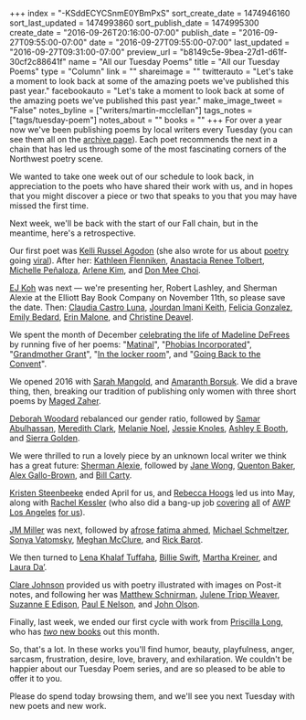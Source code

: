 +++
index = "-KSddECYCSnmE0YBmPxS"
sort_create_date = 1474946160
sort_last_updated = 1474993860
sort_publish_date = 1474995300
create_date = "2016-09-26T20:16:00-07:00"
publish_date = "2016-09-27T09:55:00-07:00"
date = "2016-09-27T09:55:00-07:00"
last_updated = "2016-09-27T09:31:00-07:00"
preview_url = "b8149c5e-9bea-27d1-d61f-30cf2c88641f"
name = "All our Tuesday Poems"
title = "All our Tuesday Poems"
type = "Column"
link = ""
shareimage = ""
twitterauto = "Let's take a moment to look back at some of the amazing poets we've published this past year."
facebookauto = "Let's take a moment to look back at some of the amazing poets we've published this past year."
make_image_tweet = "False"
notes_byline = ["writers/martin-mcclellan"]
tags_notes = ["tags/tuesday-poem"]
notes_about = ""
books = ""
+++
For over a year now we've been publishing poems by local writers every Tuesday (you can see them all on the [archive page](http://www.seattlereviewofbooks.com/tags/tuesday-poem/)). Each poet recommends the next in a chain that has led us through some of the most fascinating corners of the Northwest poetry scene. 

We wanted to take one week out of our schedule to look back, in appreciation to the poets who have shared their work with us, and in hopes that you might discover a piece or two that speaks to you that you may have missed the first time. 

Next week, we'll be back with the start of our Fall chain, but in the meantime, here's a retrospective. 

<div class="break"></div>

Our first poet was [Kelli Russel Agodon](http://www.seattlereviewofbooks.com/notes/2015/08/04/argument-waltz-with-pessimistic-drowning/) (she also wrote for us about [poetry](http://www.seattlereviewofbooks.com/notes/2016/06/21/a-poet-explores-when-poems-go-viral/) going [viral](http://www.seattlereviewofbooks.com/notes/2016/06/21/interviewing-maggie-smith-and-the-editors-of-waxwing-magazine-about-the-poem-good-bones-going-viral/)). After her: [Kathleen Flenniken](http://www.seattlereviewofbooks.com/notes/2015/08/18/waking-up-strange/), [Anastacia Renee Tolbert](http://www.seattlereviewofbooks.com/notes/2015/08/25/rattail/), [Michelle Peñaloza](http://www.seattlereviewofbooks.com/notes/2015/09/15/we-walk-a-heart-around-lake-union/), [Arlene Kim](http://www.seattlereviewofbooks.com/notes/2015/09/22/ten-thousand-saw-i-at-a-glance/), and [Don Mee Choi](http://www.seattlereviewofbooks.com/notes/2015/09/29/manegg/). 

[EJ Koh](http://www.seattlereviewofbooks.com/notes/2015/10/06/korean-war/) was next &mdash; we're presenting her, Robert Lashley, and Sherman Alexie at the Elliott Bay Book Company on November 11th, so please save the date. Then: [Claudia Castro Luna](http://www.seattlereviewofbooks.com/notes/2015/10/20/variation-on-a-theme/), [Jourdan Imani Keith](http://www.seattlereviewofbooks.com/notes/2015/10/27/at-dungeness-spit/), [Felicia Gonzalez](http://www.seattlereviewofbooks.com/notes/2015/11/03/why-a-cuban-living-in-the-nw-isnt-going-to-write-about-rain-or-salmon/), [Emily Bedard](http://www.seattlereviewofbooks.com/notes/2015/11/10/all-of-us-whatever-we-are/), [Erin Malone](http://www.seattlereviewofbooks.com/notes/2015/11/17/time-capsule/), and [Christine Deavel](http://www.seattlereviewofbooks.com/notes/2015/11/24/dispatched/).

We spent the month of December [celebrating the life of Madeline DeFrees](http://www.seattlereviewofbooks.com/notes/2015/12/01/this-month-we-celebrate-the-life-of-madeline-defrees/) by running five of her poems: "[Matinal](http://www.seattlereviewofbooks.com/notes/2015/12/01/matinal/)", "[Phobias Incorporated](http://www.seattlereviewofbooks.com/notes/2015/12/08/phobias-incorporated/)", "[Grandmother Grant](http://www.seattlereviewofbooks.com/notes/2015/12/15/grandmother-grant/)", "[In the locker room](http://www.seattlereviewofbooks.com/notes/2015/12/22/in-the-locker-room/)", and "[Going Back to the Convent](http://www.seattlereviewofbooks.com/notes/2015/12/29/going-back-to-the-convent/)".

We opened 2016 with [Sarah Mangold](http://www.seattlereviewofbooks.com/notes/2016/01/05/old-timey-soft-focus-monsters/), and [Amaranth Borsuk](http://www.seattlereviewofbooks.com/notes/2016/01/12/dear-botfly/). We did a brave thing, then, breaking our tradition of publishing only women with three short poems by [Maged Zaher](http://www.seattlereviewofbooks.com/notes/2016/01/19/three-poems/). 

[Deborah Woodard](http://www.seattlereviewofbooks.com/notes/2016/01/26/inkwells/) rebalanced our gender ratio, followed by [Samar Abulhassan](http://www.seattlereviewofbooks.com/notes/2016/02/02/in-response-to-cd-wrights-questionnaire-in-january/), [Meredith Clark](http://www.seattlereviewofbooks.com/notes/2016/02/09/excerpt-from-lyrebird/), [Melanie Noel](http://www.seattlereviewofbooks.com/notes/2016/02/16/panic-blossom/), [Jessie Knoles](http://www.seattlereviewofbooks.com/notes/2016/02/23/star-lab/), [Ashley E Booth](http://www.seattlereviewofbooks.com/notes/2016/03/01/its-what-tells-you-youre-in-trouble/), and [Sierra Golden](http://www.seattlereviewofbooks.com/notes/2016/03/08/triangulation/). 

We were thrilled to run a lovely piece by an unknown local writer we think has a great future: [Sherman Alexie](http://www.seattlereviewofbooks.com/notes/2016/03/15/hunger-rites/), followed by [Jane Wong](http://www.seattlereviewofbooks.com/notes/2016/03/29/apology-in-the-age-of-construction/), [Quenton Baker](http://www.seattlereviewofbooks.com/notes/2016/04/05/love-letter/), [Alex Gallo-Brown](http://www.seattlereviewofbooks.com/notes/2016/04/12/triumph/), and [Bill Carty](http://www.seattlereviewofbooks.com/notes/2016/04/19/the-quick/).

[Kristen Steenbeeke](http://www.seattlereviewofbooks.com/notes/2016/04/26/the-familiar/) ended April for us, and [Rebecca Hoogs](http://www.seattlereviewofbooks.com/notes/2016/05/03/formulas-for-successful-curation/) led us into May, along with [Rachel Kessler](http://www.seattlereviewofbooks.com/notes/2016/05/17/selfies-in-the-wilderness/) (who also did a bang-up job [covering](http://www.seattlereviewofbooks.com/notes/2016/03/31/notes-from-the-field-day-1-of-awp/) [all](http://www.seattlereviewofbooks.com/notes/2016/04/01/notes-from-the-field-awp-15/) of [AWP](http://www.seattlereviewofbooks.com/notes/2016/04/02/notes-from-the-field-awp-day-2/) [Los Angeles](http://www.seattlereviewofbooks.com/notes/2016/04/03/notes-from-the-field-awp-day-3/) [for us](http://www.seattlereviewofbooks.com/notes/2016/04/04/notes-from-the-field-awp-wrap-up-the-day-after/)). 

[JM Miller](http://www.seattlereviewofbooks.com/notes/2016/05/24/moth-persius-duskywing/) was next, followed by [afrose fatima ahmed](http://www.seattlereviewofbooks.com/notes/2016/06/07/breaking-up-is-a-honeycomb-harvested-from-the-buzzing-hive-of-the-heart/), [Michael Schmeltzer](http://www.seattlereviewofbooks.com/notes/2016/06/14/my-heart-the-size-of-a-tea-kettle/), [Sonya Vatomsky](http://www.seattlereviewofbooks.com/notes/2016/06/21/gimlet/), [Meghan McClure](http://www.seattlereviewofbooks.com/writers/meghan-mcclure/), and [Rick Barot](http://www.seattlereviewofbooks.com/notes/2016/07/05/the-blink-reflex/).

We then turned to [Lena Khalaf Tuffaha](http://www.seattlereviewofbooks.com/notes/2016/07/12/as-in/), [Billie Swift](http://www.seattlereviewofbooks.com/notes/2016/07/19/roof-deck-with-child/), [Martha Kreiner](http://www.seattlereviewofbooks.com/notes/2016/07/26/vessel/), and [Laura Da’](http://www.seattlereviewofbooks.com/notes/2016/08/02/passive-voice/). 

[Clare Johnson](http://www.seattlereviewofbooks.com/notes/2016/08/09/theres-something-else/) provided us with poetry illustrated with images on Post-it notes, and following her was [Matthew Schnirman](http://www.seattlereviewofbooks.com/notes/2016/08/16/zac-shares-an-acute-observation/), [Julene Tripp Weaver](http://www.seattlereviewofbooks.com/notes/2016/08/23/ass-politics/), [Suzanne E Edison](http://www.seattlereviewofbooks.com/notes/2016/08/30/smoked/), [Paul E Nelson](http://www.seattlereviewofbooks.com/notes/2016/09/06/birthday-anagrams-for-beth-garrison/), and [John Olson](http://www.seattlereviewofbooks.com/notes/2016/09/13/the-matter-of-the-balcony-railing/).

Finally, last week, we ended our first cycle with work from [Priscilla Long](http://www.seattlereviewofbooks.com/notes/2016/09/20/art-life/), who has [_two_ new books](http://www.priscillalong.net) out this month. 

<div class="break"></div>

So, that's a lot. In these works you'll find humor, beauty, playfulness, anger, sarcasm, frustration, desire, love, bravery, and exhilaration. We couldn't be happier about our Tuesday Poem series, and are so pleased to be able to offer it to you. 

Please do spend today browsing them, and we'll see you next Tuesday with new poets and new work.